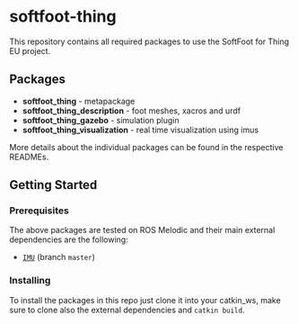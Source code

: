 # softfoot-thing

This repository contains all required packages to use the SoftFoot for Thing EU project.

## Packages

* **softfoot_thing** - metapackage
* **softfoot_thing_description** - foot meshes, xacros and urdf
* **softfoot_thing_gazebo** - simulation plugin
* **softfoot_thing_visualization** - real time visualization using imus

More details about the individual packages can be found in the respective READMEs.

## Getting Started

### Prerequisites

The above packages are tested on ROS Melodic and their main external dependencies are the following:

* [`IMU`](https://github.com/NMMI/IMU) (branch `master`)

### Installing

To install the packages in this repo just clone it into your catkin_ws, make sure to clone also the external dependencies and `catkin build`.
